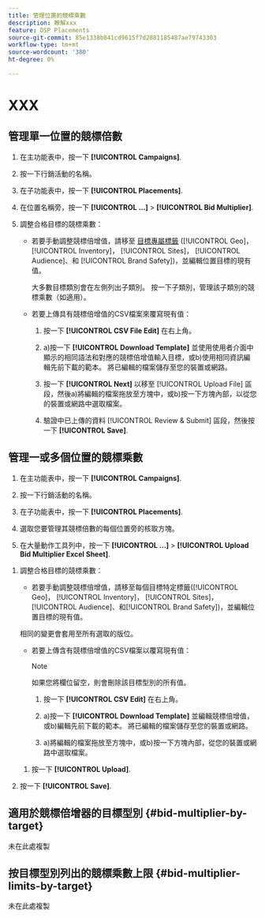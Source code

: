 ```yaml
---
title: 管理位置的競標乘數
description: 瞭解xxx
feature: DSP Placements
source-git-commit: 85e1338b841cd9615f7d2881185487ae79743303
workflow-type: tm+mt
source-wordcount: '380'
ht-degree: 0%

---
```


# XXX

## 管理單一位置的競標倍數

1. 在主功能表中，按一下 **[!UICONTROL Campaigns]**.

1. 按一下行銷活動的名稱。

1. 在子功能表中，按一下 **[!UICONTROL Placements]**.

1. 在位置名稱旁，按一下  **[!UICONTROL ...]** > **[!UICONTROL Bid Multiplier]**.

1. 調整合格目標的競標乘數：

   * 若要手動調整競標倍增值，請移至 [目標專屬標籤](#bid-multiplier-by-target) ([!UICONTROL Geo]， [!UICONTROL Inventory]， [!UICONTROL Sites]， [!UICONTROL Audience]、和 [!UICONTROL Brand Safety])，並編輯位置目標的現有值。

     大多數目標類別會在左側列出子類別。 按一下子類別，管理該子類別的競標乘數（如適用）。

   * 若要上傳具有競標倍增值的CSV檔案來覆寫現有值：

      1. 按一下 **[!UICONTROL CSV File Edit]** 在右上角。

      1. a)按一下 **[!UICONTROL Download Template]** 並使用使用者介面中顯示的相同語法和對應的競標倍增值輸入目標，或b)使用相同資訊編輯先前下載的範本。 將已編輯的檔案儲存至您的裝置或網路。

      1. 按一下 **[!UICONTROL Next]** 以移至 [!UICONTROL Upload File] 區段，然後a)將編輯的檔案拖放至方塊中，或b)按一下方塊內部，以從您的裝置或網路中選取檔案。

      1. 驗證中已上傳的資料 [!UICONTROL Review & Submit] 區段，然後按一下 **[!UICONTROL Save]**.

## 管理一或多個位置的競標乘數

<!-- verify all and edit accordingly -->

1. 在主功能表中，按一下 **[!UICONTROL Campaigns]**.

1. 按一下行銷活動的名稱。

1. 在子功能表中，按一下 **[!UICONTROL Placements]**.

1. 選取您要管理其競標倍數的每個位置旁的核取方塊。

1. 在大量動作工具列中，按一下 **[!UICONTROL ...]** > **[!UICONTROL Upload Bid Multiplier Excel Sheet]**.

<!-- Check the following this functionality when available in UAT -->

1. 調整合格目標的競標乘數：

   * 若要手動調整競標倍增值，請移至每個目標特定標籤([!UICONTROL Geo]， [!UICONTROL Inventory]， [!UICONTROL Sites]， [!UICONTROL Audience]、和[!UICONTROL Brand Safety])，並編輯位置目標的現有值。

   相同的變更會套用至所有選取的版位。

   * 若要上傳含有競標倍增值的CSV檔案以覆寫現有值：

     >[!NOTE]
     >
     >如果您將欄位留空，則會刪除該目標型別的所有值。<!-- Verify and re-word if needed. I'm not sure if you'll be able to have multiple data rows (one per placement) or if there only one data row is applicable for all. -->

      1. 按一下 **[!UICONTROL CSV Edit]** 在右上角。

      1. a)按一下 **[!UICONTROL Download Template]** 並編輯競標倍增值，或b)編輯先前下載的範本。 將已編輯的檔案儲存至您的裝置或網路。

      1. a)將編輯的檔案拖放至方塊中，或b)按一下方塊內部，從您的裝置或網路中選取檔案。

   1. 按一下 **[!UICONTROL Upload]**.

1. 按一下 **[!UICONTROL Save]**.

## 適用於競標倍增器的目標型別 {#bid-multiplier-by-target}

未在此處複製

## 按目標型別列出的競標乘數上限 {#bid-multiplier-limits-by-target}

未在此處複製

<!--

>[!MORELIKETHIS]
>
>* [About Placement Management](placement-about.md)
>* [Edit Placements](placement-edit.md)
>* [View the Change Log for a Placement](placement-change-log.md)
>* [Placement Settings](placement-settings.md)
 -->
